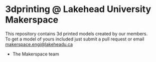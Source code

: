 # 3dprinting @ Lakehead University Makerspace
This repository contains 3d printed models created by our members.  
To get a model of yours included just submit a pull request or email makerspace.engi@lakeheadu.ca

- The Makerspace team
